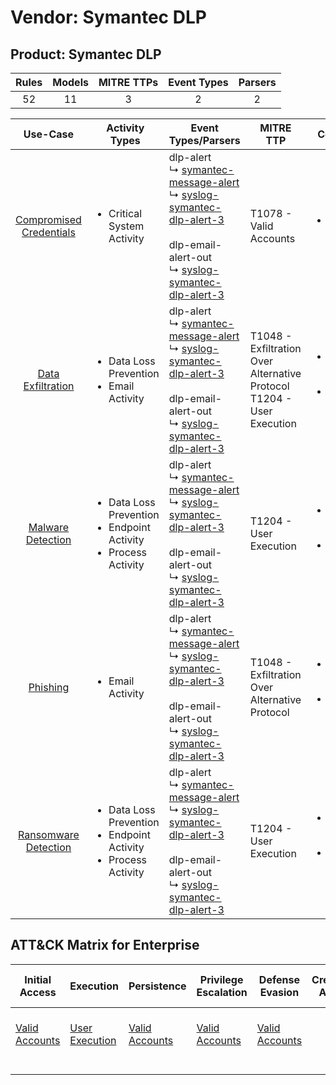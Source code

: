 Vendor: Symantec DLP
====================
Product: Symantec DLP
---------------------
| Rules | Models | MITRE TTPs | Event Types | Parsers |
|:-----:|:------:|:----------:|:-----------:|:-------:|
|  52   |   11   |     3      |      2      |    2    |

|                                  Use-Case                                  | Activity Types                                                                            | Event Types/Parsers                                                                                                                                                                                                                                                                                            | MITRE TTP                                                                    | Content                                                                                                                   |
|:--------------------------------------------------------------------------:| ----------------------------------------------------------------------------------------- | -------------------------------------------------------------------------------------------------------------------------------------------------------------------------------------------------------------------------------------------------------------------------------------------------------------- | ---------------------------------------------------------------------------- | ------------------------------------------------------------------------------------------------------------------------- |
| [Compromised Credentials](../../../UseCases/uc_compromised_credentials.md) | <ul><li>Critical System Activity</li></ul>                                                |  dlp-alert<br> ↳ [symantec-message-alert](Parsers/parserContent_symantec-message-alert.md)<br> ↳ [syslog-symantec-dlp-alert-3](Parsers/parserContent_syslog-symantec-dlp-alert-3.md)<br><br> dlp-email-alert-out<br> ↳ [syslog-symantec-dlp-alert-3](Parsers/parserContent_syslog-symantec-dlp-alert-3.md)<br> | T1078 - Valid Accounts<br>                                                   | [<ul><li>1 Rules</li></ul>](Rules_Models/r_m_symantec_dlp_symantec_dlp_Compromised_Credentials.md)                        |
|       [Data Exfiltration](../../../UseCases/uc_data_exfiltration.md)       | <ul><li>Data Loss Prevention</li><li>Email Activity</li></ul>                             |  dlp-alert<br> ↳ [symantec-message-alert](Parsers/parserContent_symantec-message-alert.md)<br> ↳ [syslog-symantec-dlp-alert-3](Parsers/parserContent_syslog-symantec-dlp-alert-3.md)<br><br> dlp-email-alert-out<br> ↳ [syslog-symantec-dlp-alert-3](Parsers/parserContent_syslog-symantec-dlp-alert-3.md)<br> | T1048 - Exfiltration Over Alternative Protocol<br>T1204 - User Execution<br> | [<ul><li>47 Rules</li></ul><ul><li>10 Models</li></ul>](Rules_Models/r_m_symantec_dlp_symantec_dlp_Data_Exfiltration.md)  |
|       [Malware Detection](../../../UseCases/uc_malware_detection.md)       | <ul><li>Data Loss Prevention</li><li>Endpoint Activity</li><li>Process Activity</li></ul> |  dlp-alert<br> ↳ [symantec-message-alert](Parsers/parserContent_symantec-message-alert.md)<br> ↳ [syslog-symantec-dlp-alert-3](Parsers/parserContent_syslog-symantec-dlp-alert-3.md)<br><br> dlp-email-alert-out<br> ↳ [syslog-symantec-dlp-alert-3](Parsers/parserContent_syslog-symantec-dlp-alert-3.md)<br> | T1204 - User Execution<br>                                                   | [<ul><li>5 Rules</li></ul><ul><li>1 Models</li></ul>](Rules_Models/r_m_symantec_dlp_symantec_dlp_Malware_Detection.md)    |
|                [Phishing](../../../UseCases/uc_phishing.md)                | <ul><li>Email Activity</li></ul>                                                          |  dlp-alert<br> ↳ [symantec-message-alert](Parsers/parserContent_symantec-message-alert.md)<br> ↳ [syslog-symantec-dlp-alert-3](Parsers/parserContent_syslog-symantec-dlp-alert-3.md)<br><br> dlp-email-alert-out<br> ↳ [syslog-symantec-dlp-alert-3](Parsers/parserContent_syslog-symantec-dlp-alert-3.md)<br> | T1048 - Exfiltration Over Alternative Protocol<br>                           | [<ul><li>7 Rules</li></ul><ul><li>2 Models</li></ul>](Rules_Models/r_m_symantec_dlp_symantec_dlp_Phishing.md)             |
|    [Ransomware Detection](../../../UseCases/uc_ransomware_detection.md)    | <ul><li>Data Loss Prevention</li><li>Endpoint Activity</li><li>Process Activity</li></ul> |  dlp-alert<br> ↳ [symantec-message-alert](Parsers/parserContent_symantec-message-alert.md)<br> ↳ [syslog-symantec-dlp-alert-3](Parsers/parserContent_syslog-symantec-dlp-alert-3.md)<br><br> dlp-email-alert-out<br> ↳ [syslog-symantec-dlp-alert-3](Parsers/parserContent_syslog-symantec-dlp-alert-3.md)<br> | T1204 - User Execution<br>                                                   | [<ul><li>5 Rules</li></ul><ul><li>1 Models</li></ul>](Rules_Models/r_m_symantec_dlp_symantec_dlp_Ransomware_Detection.md) |

ATT&CK Matrix for Enterprise
----------------------------
| Initial Access                                                      | Execution                                                           | Persistence                                                         | Privilege Escalation                                                | Defense Evasion                                                     | Credential Access | Discovery | Lateral Movement | Collection | Command and Control | Exfiltration                                                                                | Impact |
| ------------------------------------------------------------------- | ------------------------------------------------------------------- | ------------------------------------------------------------------- | ------------------------------------------------------------------- | ------------------------------------------------------------------- | ----------------- | --------- | ---------------- | ---------- | ------------------- | ------------------------------------------------------------------------------------------- | ------ |
| [Valid Accounts](https://attack.mitre.org/techniques/T1078)<br><br> | [User Execution](https://attack.mitre.org/techniques/T1204)<br><br> | [Valid Accounts](https://attack.mitre.org/techniques/T1078)<br><br> | [Valid Accounts](https://attack.mitre.org/techniques/T1078)<br><br> | [Valid Accounts](https://attack.mitre.org/techniques/T1078)<br><br> |                   |           |                  |            |                     | [Exfiltration Over Alternative Protocol](https://attack.mitre.org/techniques/T1048)<br><br> |        |